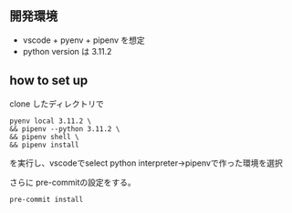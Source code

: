 ## 開発環境
- vscode + pyenv + pipenv を想定
- python version は 3.11.2

## how to set up
clone したディレクトリで
```shell
pyenv local 3.11.2 \
&& pipenv --python 3.11.2 \
&& pipenv shell \
&& pipenv install
```
を実行し、vscodeでselect python interpreter→pipenvで作った環境を選択

さらに pre-commitの設定をする。
```shell
pre-commit install
```

